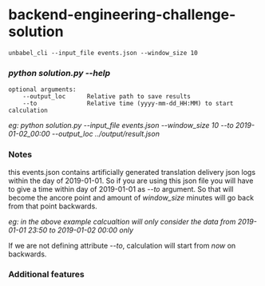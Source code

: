 # backend-engineering-challenge-solution

	unbabel_cli --input_file events.json --window_size 10

### _*python solution.py --help*_

```
optional arguments:
    --output_loc      Relative path to save results
    --to              Relative time (yyyy-mm-dd_HH:MM) to start calculation
```
*eg: python solution.py --input_file events.json --window_size 10 --to 2019-01-02_00:00 --output_loc ../output/result.json*

### Notes
this events.json contains artificially generated translation delivery json logs within the day of 2019-01-01. So if you are using this json file you will have to give a time within day of 2019-01-01 as *--to* argument. So that will become the ancore point and amount of *window_size* minutes will go back from that point backwards.

*eg: in the above example calcualtion will only consider the data from 2019-01-01 23:50 to 2019-01-02 00:00 only*

If we are not defining attribute *--to*, calculation will start from _now_ on backwards.

### Additional features

